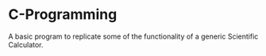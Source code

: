 # C-Programming
A basic program to replicate some of the functionality of a generic Scientific Calculator.
